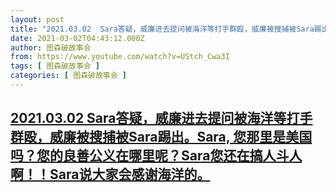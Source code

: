 ```yaml
---
layout: post
title: "2021.03.02  Sara答疑，威廉进去提问被海洋等打手群殴，威廉被搜捕被Sara踢出。Sara, 您那里是美国吗？您的良善公义在哪里呢？Sara您还在搞人斗人啊！！Sara说大家会感谢海洋的。"
date: 2021-03-02T04:43:12.000Z
author: 图森破故事会
from: https://www.youtube.com/watch?v=UStch_Cwa3I
tags: [ 图森破故事会 ]
categories: [ 图森破故事会 ]
---
```

<!--1614660192000-->
[2021.03.02  Sara答疑，威廉进去提问被海洋等打手群殴，威廉被搜捕被Sara踢出。Sara, 您那里是美国吗？您的良善公义在哪里呢？Sara您还在搞人斗人啊！！Sara说大家会感谢海洋的。](https://www.youtube.com/watch?v=UStch_Cwa3I)
------

<div>

</div>
